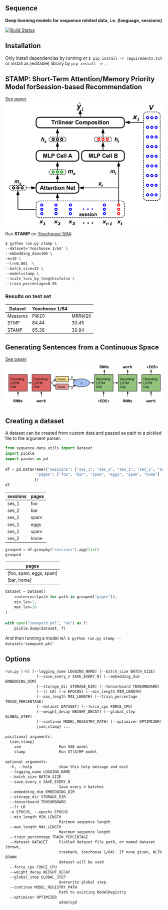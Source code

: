Sequence
----------
**Deep learning models for sequence related data, i.e. (language, sessions)**

[![Build Status](https://travis-ci.org/ritchie46/sequence.svg?branch=master)](https://travis-ci.org/ritchie46/sequence)

## Installation

Only install dependencies by running or `$ pip install -r requirements.txt` or install as (editable) library by `pip install -e .`


## STAMP: Short-Term Attention/Memory Priority Model forSession-based Recommendation
[See paper](https://www.kdd.org/kdd2018/accepted-papers/view/stamp-short-term-attentionmemory-priority-model-for-session-based-recommend)
![stamp model](img/stamp.png)

Run **STAMP** on [Yoochoose 1/64](https://2015.recsyschallenge.com/): 

```
$ python run.py stamp \
--dataset='Yoochoose 1/64' \
--embedding_dim=100 \
-e=10 \
--lr=0.001  \
--batch_size=32 \
--model=stamp \
--scale_loss_by_lengths=false \
--train_percentage=0.95
 ```
 
 ### Results on test set
 
| Dataset  | Yoochoose 1/64 |        |
|----------|----------------|--------|
| Measures | P@20           | MRR@20 |
| STMP     | 64.44          | 30.45  |
| STAMP    | 65.36          | 30.84  |


## Generating Sentences from a Continuous Space
[See paper](https://arxiv.org/pdf/1511.06349.pdf)
![vae_model](img/vae.png)

## Creating a dataset
A dataset can be created from custom data and passed as path to a pickled file to the argument parser.

```python
from sequence.data.utils import Dataset
import pickle
import pandas as pd

df = pd.DataFrame({"sessions": ["ses_1", "ses_2", "ses_1", "ses_1", "ses_1", "ses_2"],
              "pages": ["foo", "bar", "spam", "eggs", "spam", "home"]
             })
df
```

|sessions|pages|
|--- |--- |
|ses_1|foo|
|ses_2|bar|
|ses_1|spam|
|ses_1|eggs|
|ses_1|spam|
|ses_2|home|

```python
grouped = df.groupby("sessions").agg(list)
grouped
```

|pages|
|--- |
|[foo, spam, eggs, spam]|
|[bar, home]|

```python
dataset = Dataset(
    sentences=[path for path in grouped["pages"]],
    min_len=1,
    max_len=20
)

with open("somepath.pkl", "wb") as f:
    pickle.dump(dataset, f)
```

And then running a model w/: `$ python run.py stamp --dataset='somepath.pkl'`

## Options

```text
run.py [-h] [--logging_name LOGGING_NAME] [--batch_size BATCH_SIZE]
              [--save_every_n SAVE_EVERY_N] [--embedding_dim EMBEDDING_DIM]
              [--storage_dir STORAGE_DIR] [--tensorboard TENSORBOARD]
              [--lr LR] [-e EPOCHS] [--min_length MIN_LENGTH]
              [--max_length MAX_LENGTH] [--train_percentage TRAIN_PERCENTAGE]
              [--dataset DATASET] [--force_cpu FORCE_CPU]
              [--weight_decay WEIGHT_DECAY] [--global_step GLOBAL_STEP]
              [--continue MODEL_REGISTRY_PATH] [--optimizer OPTIMIZER]
              {vae,stamp} ...

positional arguments:
  {vae,stamp}
    vae                 Run VAE model
    stamp               Run ST(A)MP model

optional arguments:
  -h, --help            show this help message and exit
  --logging_name LOGGING_NAME
  --batch_size BATCH_SIZE
  --save_every_n SAVE_EVERY_N
                        Save every n batches
  --embedding_dim EMBEDDING_DIM
  --storage_dir STORAGE_DIR
  --tensorboard TENSORBOARD
  --lr LR
  -e EPOCHS, --epochs EPOCHS
  --min_length MIN_LENGTH
                        Minimum sequence length
  --max_length MAX_LENGTH
                        Maximum sequence length
  --train_percentage TRAIN_PERCENTAGE
  --dataset DATASET     Pickled dataset file path, or named dataset (brown,
                        treebank, Yoochoose 1/64). If none given, NLTK BROWN
                        dataset will be used
  --force_cpu FORCE_CPU
  --weight_decay WEIGHT_DECAY
  --global_step GLOBAL_STEP
                        Overwrite global step.
  --continue MODEL_REGISTRY_PATH
                        Path to existing ModelRegistry
  --optimizer OPTIMIZER
                        adam|sgd

```
